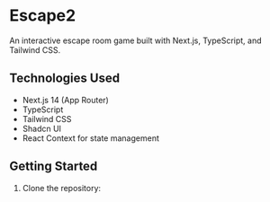 # Escape2

An interactive escape room game built with Next.js, TypeScript, and Tailwind CSS.

## Technologies Used

- Next.js 14 (App Router)
- TypeScript
- Tailwind CSS
- Shadcn UI
- React Context for state management

## Getting Started

1. Clone the repository: